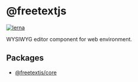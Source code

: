 # @freetextjs
[![lerna](https://img.shields.io/badge/maintained%20with-lerna-cc00ff.svg)](https://lernajs.io/)

WYSIWYG editor component for web environment.

## Packages
- [@freetextjs/core](./packages/core)
